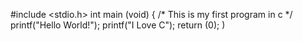 #include <stdio.h>
int main (void) {
/* This is my first program in c */
printf("Hello World!");
printf("I Love C");
return (0);
)
